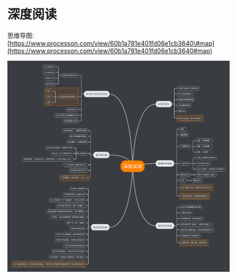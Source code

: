 # 深度阅读

思维导图: [https://www.processon.com/view/60b1a781e401fd06e1cb3640\#map](https://www.processon.com/view/60b1a781e401fd06e1cb3640#map)

![](.gitbook/assets/shen-du-yue-du-.png)


